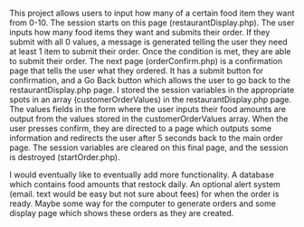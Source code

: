 This project allows users to input how many of a certain food item they want from 0-10. The session starts on this page (restaurantDisplay.php). The user inputs how many food items they want and submits their order. If they submit with all 0 values, a message is generated telling the user they need at least 1 item to submit their order. Once the condition is met, they are able to submit their order. The next page (orderConfirm.php) is a confirmation page that tells the user what they ordered. It has a submit button for confirmation, and a Go Back button which allows the user to go back to the restaurantDisplay.php page. I stored the session variables in the appropriate spots in an array (customerOrderValues) in the restaurantDisplay.php page. The values fields in the form where the user inputs their food amounts are output from the values stored in the customerOrderValues array. When the user presses confirm, they are directed to a page which outputs some information
and redirects the user after 5 seconds back to the main order page. The session variables are cleared on this final page, and the session is destroyed (startOrder.php).


I would eventually like to eventually add more functionality. A database which contains food amounts that restock daily. An optional alert system (email. text would be easy but not sure about fees) for when the order is ready. Maybe some way for the computer to generate orders and some display page which shows these orders as they are created. 

